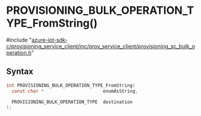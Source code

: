 # PROVISIONING_BULK_OPERATION_TYPE_FromString()

\#include "[azure-iot-sdk-c/provisioning_service_client/inc/prov_service_client/provisioning_sc_bulk_operation.h](../iot-c-ref-provisioning-sc-bulk-operation-h.md)"  

## Syntax

```C
int PROVISIONING_BULK_OPERATION_TYPE_FromString(
  const char *                      enumAsString,

  PROVISIONING_BULK_OPERATION_TYPE  destination
);
```

